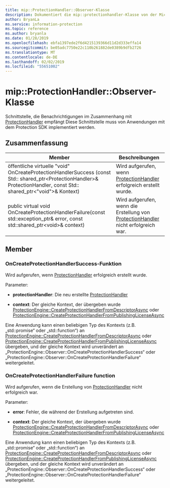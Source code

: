 ```yaml
---
title: mip::ProtectionHandler::Observer-Klasse
description: Dokumentiert die mip::protectionhandler-Klasse von der Microsoft Information Protection (MIP) SDK.
author: BryanLa
ms.service: information-protection
ms.topic: reference
ms.author: bryanla
ms.date: 01/28/2019
ms.openlocfilehash: ebfa1397ede2f6d4215139366d11d2d333effa14
ms.sourcegitcommit: be05adc7750e22c110b261882de0389b9dfb2726
ms.translationtype: MT
ms.contentlocale: de-DE
ms.lasthandoff: 02/02/2019
ms.locfileid: "55651002"
---
```

# <a name="class-mipprotectionhandlerobserver"></a>mip::ProtectionHandler::Observer-Klasse 
Schnittstelle, die Benachrichtigungen im Zusammenhang mit [ProtectionHandler](class_mip_protectionhandler.md) empfängt
Diese Schnittstelle muss von Anwendungen mit dem Protection SDK implementiert werden.
  
## <a name="summary"></a>Zusammenfassung
 Member                        | Beschreibungen                                
--------------------------------|---------------------------------------------
öffentliche virtuelle "void" OnCreateProtectionHandlerSuccess (const Std:: shared_ptr\<ProtectionHandler\>& ProtectionHandler, const Std:: shared_ptr\<"void"\>& Kontext)  |  Wird aufgerufen, wenn [ProtectionHandler](class_mip_protectionhandler.md) erfolgreich erstellt wurde.
public virtual void OnCreateProtectionHandlerFailure(const std::exception_ptr& error, const std::shared_ptr\<void\>& context)  |  Wird aufgerufen, wenn die Erstellung von [ProtectionHandler](class_mip_protectionhandler.md) nicht erfolgreich war.
  
## <a name="members"></a>Member
  
### <a name="oncreateprotectionhandlersuccess-function"></a>OnCreateProtectionHandlerSuccess-Funktion
Wird aufgerufen, wenn [ProtectionHandler](class_mip_protectionhandler.md) erfolgreich erstellt wurde.

Parameter:  
* **protectionHandler**: Die neu erstellte [ProtectionHandler](class_mip_protectionhandler.md)


* **context**: Der gleiche Kontext, der übergeben wurde [ProtectionEngine::CreateProtectionHandlerFromDescriptorAsync](class_mip_protectionengine.md#createprotectionhandlerfromdescriptorasync-function) oder [ProtectionEngine::CreateProtectionHandlerFromPublishingLicenseAsync](class_mip_protectionengine.md#createprotectionhandlerfrompublishinglicenseasync-function)


Eine Anwendung kann einen beliebigen Typ des Kontexts (z.B. „std::promise“ oder „std::function“) an [ProtectionEngine::CreateProtectionHandlerFromDescriptorAsync](class_mip_protectionengine.md#createprotectionhandlerfromdescriptorasync-function) oder [ProtectionEngine::CreateProtectionHandlerFromPublishingLicenseAsync](class_mip_protectionengine.md#createprotectionhandlerfrompublishinglicenseasync-function) übergeben, und der gleiche Kontext wird unverändert an „ProtectionEngine::Observer::OnCreateProtectionHandlerSuccess“ oder „ProtectionEngine::Observer::OnCreateProtectionHandlerFailure“ weitergeleitet.
  
### <a name="oncreateprotectionhandlerfailure-function"></a>OnCreateProtectionHandlerFailure function
Wird aufgerufen, wenn die Erstellung von [ProtectionHandler](class_mip_protectionhandler.md) nicht erfolgreich war.

Parameter:  
* **error**: Fehler, die während der Erstellung aufgetreten sind. 


* **context**: Der gleiche Kontext, der übergeben wurde [ProtectionEngine::CreateProtectionHandlerFromDescriptorAsync](class_mip_protectionengine.md#createprotectionhandlerfromdescriptorasync-function) oder [ProtectionEngine::CreateProtectionHandlerFromPublishingLicenseAsync](class_mip_protectionengine.md#createprotectionhandlerfrompublishinglicenseasync-function)


Eine Anwendung kann einen beliebigen Typ des Kontexts (z.B. „std::promise“ oder „std::function“) an [ProtectionEngine::CreateProtectionHandlerFromDescriptorAsync](class_mip_protectionengine.md#createprotectionhandlerfromdescriptorasync-function) oder [ProtectionEngine::CreateProtectionHandlerFromPublishingLicenseAsync](class_mip_protectionengine.md#createprotectionhandlerfrompublishinglicenseasync-function) übergeben, und der gleiche Kontext wird unverändert an „ProtectionEngine::Observer::OnCreateProtectionHandlerSuccess“ oder „ProtectionEngine::Observer::OnCreateProtectionHandlerFailure“ weitergeleitet.